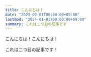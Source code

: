 ```yaml
---
title: こんにちは！
date: "2023-02-01T00:00:00+09:00"
lastmod: "2024-01-01T00:00:00+09:00"
summary: これは二つ目の記事です
---
```


こんにちは！こんにちは！

これは二つ目の記事です！
